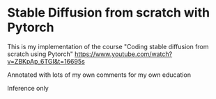 # Stable Diffusion from scratch with Pytorch

This is my implementation of the course "Coding stable diffusion from scratch using Pytorch" https://www.youtube.com/watch?v=ZBKpAp_6TGI&t=16695s

Annotated with lots of my own comments for my own education 

Inference only
